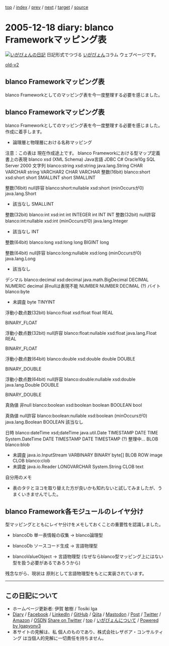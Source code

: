 [top](../index.html) 
 / [index](index.html) 
 / [prev](ig051216.html) 
 / [next](ig051220.html) 
 / [target](https://www.igapyon.jp/igapyon/diary/2005/ig051218.html) 
 / [source](https://github.com/igapyon/diary/blob/master/2005/ig051218.src.md) 

2005-12-18 diary: blanco Frameworkマッピング表
=====================================================================================================
[![いがぴょんの日記](https://www.igapyon.jp/igapyon/diary/images/iga202308_128.jpg "いがぴょん")](https://www.igapyon.jp/igapyon/diary/memo/memoigapyon.html) 日記形式でつづる [いがぴょん](https://www.igapyon.jp/igapyon/diary/memo/memoigapyon.html)コラム ウェブページです。

[old-v2](ig051218-orig.html)

## blanco Frameworkマッピング表

blanco Frameworkとしてのマッピング表を今一度整理する必要を感じました。


## blanco Frameworkマッピング表

blanco Frameworkとしてのマッピング表を今一度整理する必要を感じました。作成に着手します。

* 論理層と物理層における名称マッピング
  

注意：この表は 現在作成途上です。
blanco Frameworkにおける型マップ定義書上の表現
blanco
xsd (XML Schema)
Java言語
JDBC
C#
Oracle10g
SQL Server 2000
文字列
blanco:string
xsd:string
java.lang.String
CHAR
      VARCHAR
string
VARCHAR2
      CHAR
VARCHAR
整数(16bit)
blanco:short
xsd:short
short
SMALLINT
short
SMALLINT

整数(16bit) null許容
blanco:short:nullable
xsd:short
      (minOccursが0)
java.lang.Short

- 該当なし
SMALLINT

整数(32bit)
blanco:int
xsd:int
int
INTEGER
int
INT
INT
整数(32bit) null許容
blanco:int:nullable
xsd:int
      (minOccursが0)
java.lang.Integer

- 該当なし
INT

整数(64bit)
blanco:long
xsd:long
long
BIGINT
long


整数(64bit) null許容
blanco:long:nullable
xsd:long
      (minOccursが0)
java.lang.Long

- 該当なし


デシマル
blanco:decimal
xsd:decimal
java.math.BigDecimal
DECIMAL
      NUMERIC
decimal
      非nullは表現不能
NUMBER
NUMBER
      DECIMAL (?)
バイト
blanco:byte
- 未調査
byte
TINYINT



浮動小数点数(32bit)
blanco:float
xsd:float
float
REAL

BINARY_FLOAT

浮動小数点数(32bit) null許容
blanco:float:nullable
xsd:float
java.lang.Float
REAL

BINARY_FLOAT

浮動小数点数(64bit)
blanco:double
xsd:double
double
DOUBLE

BINARY_DOUBLE

浮動小数点数(64bit) null許容
blanco:double:nullable
xsd:double
java.lang.Double
DOUBLE

BINARY_DOUBLE

真偽値 非null
blanco:boolean
xsd:boolean
boolean
BOOLEAN
bool


真偽値 null許容
blanco:boolean:nullable
xsd:boolean
      (minOccursが0)
java.lang.Boolean
BOOLEAN
該当なし


日時
blanco:dateTime
xsd;dateTime
java.util.Date
TIMESTAMP
      DATE
      TIME
System.DateTime
DATE
      TIMESTAMP
DATE
      TIMESTAMP (?)
      整理中…
BLOB
blanco:blob
- 未調査
java.io.InputStream
VARBINARY
      BINARY
byte[]
BLOB
      ROW
image
CLOB
blanco:clob
- 未調査
java.io.Reader
LONGVARCHAR
System.String
CLOB
text

自分用のメモ

* 表のタテとヨコを取り替えた方が良いかも知れないと試してみましたが、うまくいきませんでした。

## blanco Framework各モジュールのレイヤ分け

型マッピングとともにレイヤ分けをメモしておくことの重要性を認識しました。

* blancoDb 単一表情報の収集 → blanco論理型
  
* blancoDb ソースコード生成 → 言語物理型
  
* blancoValueObject → 言語物理型 (なぜならblanco型マッピング上にはない型を扱う必要があるであろうから)

残念ながら、現状は 原則として言語物理型をもとに実装されています。


----------------------------------------------------------------------------------------------------

## この日記について

* ホームページ更新者: 伊賀 敏樹 / Tosiki Iga
* [Diary](https://www.igapyon.jp/igapyon/diary/) / [Facebook](https://www.facebook.com/igapyon) / [LinkedIn](https://www.linkedin.com/in/toshikiiga) / [GitHub](https://github.com/igapyon) / [Qiita](https://qiita.com/igapyon) / [Mastodon](https://social.vivaldi.net/@igapyon) / [Post](https://post.news/igapyon) / [Twitter](https://twitter.com/ToshikiIga) / [Amazon](https://www.amazon.co.jp/%E4%BC%8A%E8%B3%80-%E6%95%8F%E6%A8%B9/e/B004LTQWCQ) / [OSDN](https://ja.osdn.net/users/iga/)
[Share on Twitter](https://twitter.com/intent/tweet?hashtags=igapyon%2Cdiary%2C%E3%81%84%E3%81%8C%E3%81%B4%E3%82%87%E3%82%93&text=blanco+Framework%E3%83%9E%E3%83%83%E3%83%94%E3%83%B3%E3%82%B0%E8%A1%A8&url=https%3A%2F%2Fwww.igapyon.jp%2Figapyon%2Fdiary%2F2005%2Fig051218.html) / [top](../index.html) / [いがぴょんについて](https://www.igapyon.jp/igapyon/diary/memo/memoigapyon.html) / [Powered by Igapyonv3](https://github.com/igapyon/igapyonv3)
* 本サイトの見解は、私 個人のものであり、株式会社レザボア・コンサルティング は当個人的見解に一切責任を持ちません。 
